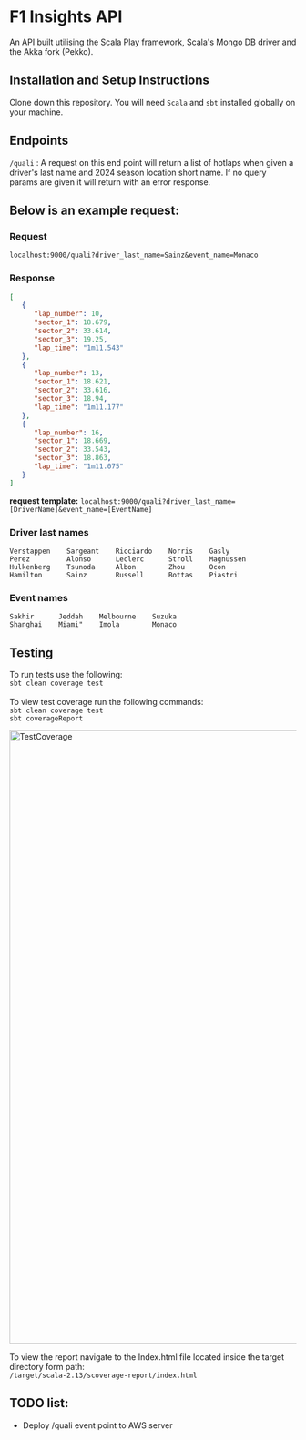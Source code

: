 # F1 Insights API 

An API built utilising the Scala Play framework, Scala's Mongo DB driver and the Akka fork (Pekko). 

## Installation and Setup Instructions

Clone down this repository. You will need `Scala` and `sbt` installed globally on your machine.  

## Endpoints

```/quali``` : A request on this end point will return a list of hotlaps when given a driver's last name and 2024 season location short name. If no query params are given it will return with an error response. <br>

## Below is an example request: 
### Request 
`localhost:9000/quali?driver_last_name=Sainz&event_name=Monaco`

### Response

```JSON
[
   {
      "lap_number": 10,
      "sector_1": 18.679,
      "sector_2": 33.614,
      "sector_3": 19.25,
      "lap_time": "1m11.543"
   },
   {
      "lap_number": 13,
      "sector_1": 18.621,
      "sector_2": 33.616,
      "sector_3": 18.94,
      "lap_time": "1m11.177"
   },
   {
      "lap_number": 16,
      "sector_1": 18.669,
      "sector_2": 33.543,
      "sector_3": 18.863,
      "lap_time": "1m11.075"
   }
]
```

**request template:** `localhost:9000/quali?driver_last_name=[DriverName]&event_name=[EventName]`

### Driver last names 
    Verstappen    Sargeant    Ricciardo    Norris    Gasly
    Perez         Alonso      Leclerc      Stroll    Magnussen
    Hulkenberg    Tsunoda     Albon        Zhou      Ocon
    Hamilton      Sainz       Russell      Bottas    Piastri

### Event names 
    Sakhir      Jeddah    Melbourne    Suzuka   
    Shanghai    Miami"    Imola        Monaco     

## Testing 
To run tests use the following:  <br/> `sbt clean coverage test` <br/>
<br/> To view test coverage run the following commands: 
<br/> `sbt clean coverage test` 
<br/> `sbt coverageReport` <br/>


<img width="1078" alt="TestCoverage" src="https://github.com/gjstirling/f1-insights/assets/85582990/256b47fa-1889-416c-886f-aa503331cff4">

To view the report navigate to the Index.html file located inside the target directory form path: 
<br/> `/target/scala-2.13/scoverage-report/index.html`

## TODO list: 
- Deploy /quali event point to AWS server 

